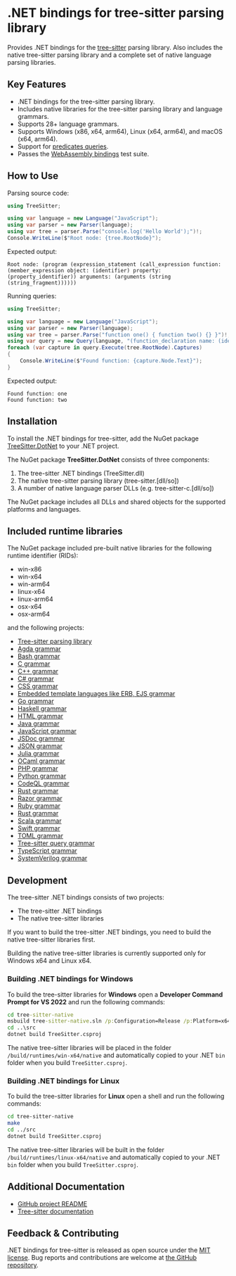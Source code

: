 # .NET bindings for tree-sitter parsing library

Provides .NET bindings for the [tree-sitter](https://github.com/tree-sitter/tree-sitter) parsing library.
Also includes the native tree-sitter parsing library and a complete set of native language parsing libraries.

## Key Features

* .NET bindings for the tree-sitter parsing library.
* Includes native libraries for the tree-sitter parsing library and language grammars.
* Supports 28+ language grammars.
* Supports Windows (x86, x64, arm64), Linux (x64, arm64), and macOS (x64, arm64).
* Support for [predicates queries](https://github.com/tree-sitter/tree-sitter/issues/4075).
* Passes the [WebAssembly bindings](https://github.com/tree-sitter/tree-sitter/tree/master/lib/binding_web) test suite.

## How to Use

Parsing source code:
```csharp
using TreeSitter;

using var language = new Language("JavaScript");
using var parser = new Parser(language);
using var tree = parser.Parse("console.log('Hello World');")!;
Console.WriteLine($"Root node: {tree.RootNode}");
```

Expected output:
```text
Root node: (program (expression_statement (call_expression function: (member_expression object: (identifier) property: (property_identifier)) arguments: (arguments (string (string_fragment))))))
```

Running queries:
```csharp
using TreeSitter;

using var language = new Language("JavaScript");
using var parser = new Parser(language);
using var tree = parser.Parse("function one() { function two() {} }")!;
using var query = new Query(language, "(function_declaration name: (identifier) @fn)");
foreach (var capture in query.Execute(tree.RootNode).Captures)
{
    Console.WriteLine($"Found function: {capture.Node.Text}");
}
```

Expected output:
```text
Found function: one
Found function: two
```

## Installation

To install the .NET bindings for tree-sitter, add the NuGet package [TreeSitter.DotNet](https://www.nuget.org/packages/TreeSitter.DotNet) to your .NET project.

The NuGet package **TreeSitter.DotNet** consists of three components:

1. The tree-sitter .NET bindings (TreeSitter.dll)
1. The native tree-sitter parsing library (tree-sitter.[dll/so])
1. A number of native language parser DLLs (e.g. tree-sitter-c.[dll/so])

The NuGet package includes all DLLs and shared objects for the supported platforms and languages.

## Included runtime libraries

The NuGet package included pre-built native libraries for the following runtime identifier (RIDs):

- win-x86
- win-x64
- win-arm64
- linux-x64
- linux-arm64
- osx-x64
- osx-arm64

and the following projects:

- [Tree-sitter parsing library](https://github.com/tree-sitter/tree-sitter)
- [Agda grammar](https://github.com/tree-sitter/tree-sitter-agda)
- [Bash grammar](https://github.com/tree-sitter/tree-sitter-bash)
- [C grammar](https://github.com/tree-sitter/tree-sitter-c)
- [C++ grammar](https://github.com/tree-sitter/tree-sitter-cpp)
- [C# grammar](https://github.com/tree-sitter/tree-sitter-c-sharp)
- [CSS grammar](https://github.com/tree-sitter/tree-sitter-css)
- [Embedded template languages like ERB, EJS grammar](https://github.com/tree-sitter/tree-sitter-embedded-template)
- [Go grammar](https://github.com/tree-sitter/tree-sitter-go)
- [Haskell grammar](https://github.com/tree-sitter/tree-sitter-haskell)
- [HTML grammar](https://github.com/tree-sitter/tree-sitter-html)
- [Java grammar](https://github.com/tree-sitter/tree-sitter-java)
- [JavaScript grammar](https://github.com/tree-sitter/tree-sitter-javascript)
- [JSDoc grammar](https://github.com/tree-sitter/tree-sitter-jsdoc)
- [JSON grammar](https://github.com/tree-sitter/tree-sitter-json)
- [Julia grammar](https://github.com/tree-sitter/tree-sitter-julia)
- [OCaml grammar](https://github.com/tree-sitter/tree-sitter-ocaml)
- [PHP grammar](https://github.com/tree-sitter/tree-sitter-php)
- [Python grammar](https://github.com/tree-sitter/tree-sitter-python)
- [CodeQL grammar](https://github.com/tree-sitter/tree-sitter-ql)
- [Rust grammar](https://github.com/tree-sitter/tree-sitter-rust)
- [Razor grammar](https://github.com/tree-sitter/tree-sitter-razor)
- [Ruby grammar](https://github.com/tree-sitter/tree-sitter-ruby)
- [Rust grammar](https://github.com/tree-sitter/tree-sitter-rust)
- [Scala grammar](https://github.com/tree-sitter/tree-sitter-scala)
- [Swift grammar](https://github.com/tree-sitter/tree-sitter-swift)
- [TOML grammar](https://github.com/tree-sitter/tree-sitter-toml)
- [Tree-sitter query grammar](https://github.com/tree-sitter/tree-sitter-tsq)
- [TypeScript grammar](https://github.com/tree-sitter/tree-sitter-typescript)
- [SystemVerilog grammar](https://github.com/tree-sitter/tree-sitter-verilog)

## Development

The tree-sitter .NET bindings consists of two projects:

- The tree-sitter .NET bindings
- The native tree-sitter libraries

If you want to build the tree-sitter .NET bindings,
you need to build the native tree-sitter libraries first.

Building the native tree-sitter libraries is currently supported only for Windows x64 and Linux x64.

### Building .NET bindings for Windows

To build the tree-sitter libraries for **Windows**
open a **Developer Command Prompt for VS 2022** and run the following commands:

```cmd
cd tree-sitter-native
msbuild tree-sitter-native.sln /p:Configuration=Release /p:Platform=x64
cd ..\src
dotnet build TreeSitter.csproj
```

The native tree-sitter libraries will be placed in the folder `/build/runtimes/win-x64/native`
and automatically copied to your .NET `bin` folder when you build `TreeSitter.csproj`.

### Building .NET bindings for Linux

To build the tree-sitter libraries for **Linux**
open a shell and run the following commands:

```bash
cd tree-sitter-native
make
cd ../src
dotnet build TreeSitter.csproj
```

The native tree-sitter libraries will be built in the folder `/build/runtimes/linux-x64/native`
and automatically copied to your .NET `bin` folder when you build `TreeSitter.csproj`.

## Additional Documentation

* [GitHub project README](https://github.com/mariusgreuel/tree-sitter-dotnet-bindings)
* [Tree-sitter documentation](https://tree-sitter.github.io/tree-sitter/)

## Feedback & Contributing

.NET bindings for tree-sitter is released as open source under the [MIT license](https://licenses.nuget.org/MIT).
Bug reports and contributions are welcome at [the GitHub repository](https://github.com/mariusgreuel/tree-sitter-dotnet-bindings).
